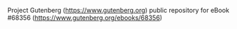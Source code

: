 Project Gutenberg (https://www.gutenberg.org) public repository for
eBook #68356 (https://www.gutenberg.org/ebooks/68356)
